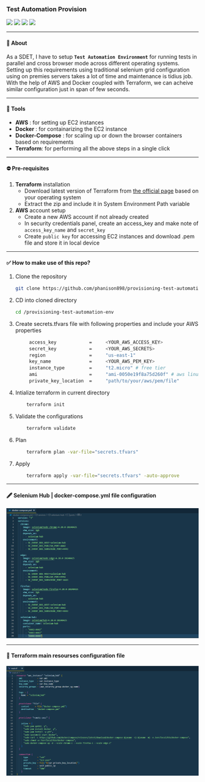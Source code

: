 ### Test Automation Provision

![](https://img.shields.io/github/languages/code-size/phanison898/provisioning-test-automation-env?style=flat-square)
![](https://img.shields.io/github/last-commit/phanison898/provisioning-test-automation-env?style=flat-square)
![](https://img.shields.io/github/languages/top/phanison898/provisioning-test-automation-env?style=flat-square)
![](https://img.shields.io/github/license/phanison898/provisioning-test-automation-env?style=flat-square)

---

#### 🚥 About

As a SDET, I have to setup **`Test Automation Environment`** for running tests in parallel and cross browser mode across different operating systems. Setting up this requirements using traditional selenium grid configuration using on premies servers takes a lot of time and maintenance is tidius job. With the help of AWS and Docker coupled with Terraform, we can acheive similar configuration just in span of few seconds.

---

#### 📜 Tools

- **AWS** : for setting up EC2 instances
- **Docker** : for containarizing the EC2 instance
- **Docker-Compose** : for scaling up or down the browser containers based on requirements
- **Terraform**: for performing all the above steps in a single click

---

#### ⛔ Pre-requisites

1. **Terraform** installation
   - Download latest version of Terraform from <a href="https://developer.hashicorp.com/terraform/install">the official page</a> based on your operating system
   - Extract the zip and include it in System Environment Path variable
2. **AWS** account setup
   - Create a new AWS account if not already created
   - In security credentials panel, create an access_key and make note of `access_key_name` and `secret_key`
   - Create `public key` for accessing EC2 instances and download .pem file and store it in local device

---

#### ✅ How to make use of this repo?

1. Clone the repository
   ```bash
   git clone https://github.com/phanison898/provisioning-test-automation-env.git
   ```
2. CD into cloned directory
   ```bash
   cd /provisioning-test-automation-env
   ```
3. Create secrets.tfvars file with following properties and include your AWS properties

   ```bash
        access_key            =     <YOUR_AWS_ACCESS_KEY>
        secret_key            =     <YOUR_AWS_SECRETS>
        region                =     "us-east-1"
        key_name              =     <YOUR_AWS_PEM_KEY>
        instance_type         =     "t2.micro" # free tier
        ami                   =     "ami-0050e19f8a75d260f" # aws linux 2023 | free tier
        private_key_location  =     "path/to/your/aws/pem/file"

   ```

4. Intialize terraform in current directory

   ```bash
       terraform init
   ```

5. Validate the configurations

   ```bash
       terraform validate
   ```

6. Plan

   ```bash
       terraform plan -var-file="secrets.tfvars"
   ```

7. Apply

   ```bash
       terraform apply -var-file="secrets.tfvars" -auto-approve
   ```

---

#### 🖋 Selenium Hub | docker-compose.yml file configuration

![Selenium Hub](https://github.com/phanison898/github-drive/blob/main/selenium_hub_yaml_file.png)

---

#### 📑 Terraform main resourses configuration file

![Terraform main](https://github.com/phanison898/github-drive/blob/main/terraform_main_file.png)
